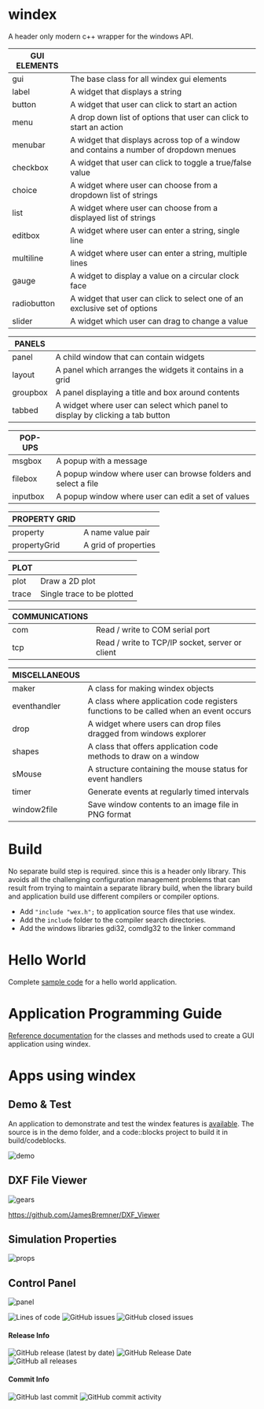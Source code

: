 # windex
 
A header only modern c++ wrapper for the windows API.


|GUI ELEMENTS||
|---|---|
|gui	|	The base class for all windex gui elements|
|label	|	A widget that displays a string|
button	|	A widget that user can click to start an action
menu	|	A drop down list of options that user can click to start an action
menubar	|	A widget that displays across top of a window and contains a number of dropdown menues
checkbox|	A widget that user can click to toggle a true/false value
choice	|	A widget where user can choose from a dropdown list of strings
list	|	A widget where user can choose from a displayed list of strings
editbox	|	A widget where user can enter a string, single line
multiline | A widget where user can enter a string, multiple lines
gauge	|	A widget to display a value on a circular clock face
radiobutton|	A widget that user can click to select one of an exclusive set of options
slider	|	A widget which user can drag to change a value

|PANELS||
|---|---|
|panel	|	A child window that can contain widgets|
|layout	|	A panel which arranges the widgets it contains in a grid|
|groupbox|	A panel displaying a title and box around contents|
|tabbed	|	A widget where user can select which panel to display by clicking a tab button|

|POP-UPS||
|---|---|
msgbox	|	A popup with a message
filebox	|	A popup window where user can browse folders and select a file
inputbox|	A popup window where user can edit a set of values

|PROPERTY GRID||
|---|---|
property	|A name value pair
propertyGrid|	A grid of properties

|PLOT||
|---|---|
plot		|Draw a 2D plot
trace		|Single trace to be plotted

|COMMUNICATIONS||
|---|---|
com		|Read / write to COM serial port
tcp  |Read / write to TCP/IP socket, server or client

|MISCELLANEOUS||
|---|---|
maker		|A class for making windex objects
eventhandler	|A class where application code registers functions to be called when an event occurs
drop		|A widget where users can drop files dragged from windows explorer
shapes		|A class that offers application code methods to draw on a window
sMouse		|A structure containing the mouse status for event handlers
timer		|Generate events at regularly timed intervals
window2file	|Save window contents to an image file in PNG format

# Build

No separate build step is required. since this is a header only library.  This avoids all the challenging configuration management problems that can result from trying to maintain a separate library build, when the library build and application build use different compilers or compiler options.  

 - Add `"include "wex.h";` to application source files that use windex.
 - Add the `include` folder to the compiler search directories.
 - Add the windows libraries gdi32, comdlg32 to the linker command

# Hello World

Complete [sample code](https://github.com/JamesBremner/windex/wiki/hello-world) for a hello world application.

# Application Programming Guide

[Reference documentation](https://jamesbremner.github.io/windex/hierarchy.html) for the classes and methods used to create a GUI application using windex.

# Apps using windex

## Demo & Test

An application to demonstrate and test the windex features is [available](https://github.com/JamesBremner/windex/releases/latest).  The source is in the demo folder, and a code::blocks project to build it in build/codeblocks.

<img src="https://github.com/JamesBremner/windex/blob/master/doc/demo.png" alt="demo"></a>

## DXF File Viewer

<img src="https://github.com/JamesBremner/windex/blob/master/doc/gears.PNG" alt="gears"></a>

https://github.com/JamesBremner/DXF_Viewer

## Simulation Properties

<img src="https://github.com/JamesBremner/windex/blob/master/doc/simparams.PNG" alt="props"></a>

## Control Panel

<img src="https://github.com/JamesBremner/windex/blob/master/doc/controlpanel.png" alt="panel"></a>

<p>
  <img alt="Lines of code" src="https://img.shields.io/tokei/lines/github/jamesbremner/windex">
  <img alt="GitHub issues" src="https://img.shields.io/github/issues-raw/jamesbremner/windex">
  <img alt="GitHub closed issues" src="https://img.shields.io/github/issues-closed-raw/jamesbremner/windex">
</p>

#### Release Info
<p>
  <img alt="GitHub release (latest by date)" src="https://img.shields.io/github/v/release/jamesbremner/windex">
  <img alt="GitHub Release Date" src="https://img.shields.io/github/release-date/jamesbremner/windex">
  <img alt="GitHub all releases" src="https://img.shields.io/github/downloads/jamesbremner/windex/total">
</p>

#### Commit Info
<p>
  <img alt="GitHub last commit" src="https://img.shields.io/github/last-commit/jamesbremner/windex">
  <img alt="GitHub commit activity" src="https://img.shields.io/github/commit-activity/y/jamesbremner/windex">
</p>

